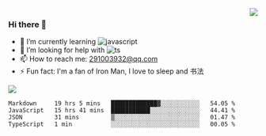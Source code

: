 <img align='right' src='https://github-readme-stats.vercel.app/api?username=niaogege&show_icons=true&theme=radical'/>

### Hi there 👋

- 🌱 I’m currently learning ![javascript](https://img.shields.io/badge/javacript-learn-orange)
- 🤔 I’m looking for help with ![ts](https://img.shields.io/badge/ts-learn-yellow)
- 📫 How to reach me: 291003932@qq.com
- ⚡ Fun fact:  I'm a fan of Iron Man, I love to sleep and 书法

![](https://github-readme-stats.vercel.app/api/top-langs/?username=niaogege&layout=compact)

<!--START_SECTION:waka-->
```text
Markdown     19 hrs 5 mins   █████████████▓░░░░░░░░░░░   54.05 % 
JavaScript   15 hrs 41 mins  ███████████░░░░░░░░░░░░░░   44.41 % 
JSON         31 mins         ▒░░░░░░░░░░░░░░░░░░░░░░░░   01.47 % 
TypeScript   1 min           ░░░░░░░░░░░░░░░░░░░░░░░░░   00.05 % 
```
<!--END_SECTION:waka-->
